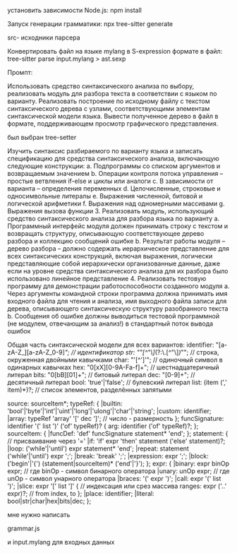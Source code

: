 установить зависимости Node.js:
npm install

Запуск генерации грамматики:
npx tree-sitter generate

src- исходники парсера

Конвертировать файл на языке mylang в S-expression формате в файл:
tree-sitter parse input.mylang > ast.sexp










Промпт:

Использовать средство синтаксического анализа по выбору, реализовать модуль для разбора текста в
соответствии с языком по варианту. Реализовать построение по исходному файлу с текстом синтаксического
дерева с узлами, соответствующими элементам синтаксической модели языка. Вывести полученное дерево в
файл в формате, поддерживающем просмотр графического представления.

был выбран tree-setter



Изучить синтаксис разбираемого по варианту языка и записать спецификацию для средства
синтаксического анализа, включающую следующие конструкции:
a. Подпрограммы со списком аргументов и возвращаемым значением
b. Операции контроля потока управления – простые ветвления if-else и циклы или аналоги
c. В зависимости от варианта – определения переменных
d. Целочисленные, строковые и односимвольные литералы
e. Выражения численной, битовой и логической арифметики
f. Выражения над одномерными массивами
g. Выражения вызова функции
3. Реализовать модуль, использующий средство синтаксического анализа для разбора языка по варианту
   a. Программный интерфейс модуля должен принимать строку с текстом и возвращать структуру,
   описывающую соответствующее дерево разбора и коллекцию сообщений ошибке
   b. Результат работы модуля – дерево разбора – должно содержать иерархическое
   представление для всех синтаксических конструкций, включая выражения, логически
   представляющие собой иерархически организованные данные, даже если на уровне средства
   синтаксического анализа для их разбора было использовано линейное представление
4. Реализовать тестовую программу для демонстрации работоспособности созданного модуля
   a. Через аргументы командной строки программа должна принимать имя входного файла для
   чтения и анализа, имя выходного файла записи для дерева, описывающего синтаксическую
   структуру разобранного текста
   b. Сообщения об ошибке должны выводиться тестовой программной (не модулем, отвечающим
   за анализ!) в стандартный поток вывода ошибок



Общая часть синтаксической модели для всех вариантов:
identifier: "[a-zA-Z_][a-zA-Z_0-9]*"; // идентификатор
str: "\"[^\"\\]*(?:\\.[^\"\\]*)*\""; // строка, окруженная двойными кавычками
char: "'[^']'"; // одиночный символ в одинарных кавычках
hex: "0[xX][0-9A-Fa-f]+"; // шестнадцатеричный литерал
bits: "0[bB][01]+"; // битовый литерал
dec: "[0-9]+"; // десятичный литерал
bool: 'true'|'false'; // булевский литерал
list<item>: (item (',' item)*)?; // список элементов, разделённых запятыми


source: sourceItem*;
typeRef: {
|builtin: 'bool'|'byte'|'int'|'uint'|'long'|'ulong'|'char'|'string';
|custom: identifier;
|array: typeRef 'array' '[' dec ']'; // число - размерность
};
funcSignature: identifier '(' list<arg> ')' ('of' typeRef)? {
arg: identifier ('of' typeRef)?;
};
sourceItem: {
|funcDef: 'def' funcSignature statement* 'end';
};
statement: { // присваивание через '='
|if: 'if' expr 'then' statement ('else' statement)?;
|loop: ('while'|'until') expr statement* 'end';
|repeat: statement ('while'|'until') expr ';';
|break: 'break' ';';
|expression: expr ';';
|block: ('begin'|'{') (statement|sourceItem)* ('end'|'}');
};
expr: {
|binary: expr binOp expr; // где binOp - символ бинарного оператора
|unary: unOp expr; // где unOp - символ унарного оператора
|braces: '(' expr ')';
|call: expr '(' list<expr> ')';
|slice: expr '[' list<range> ']' { // индексация или срез массива
ranges: expr ('..' expr)?; // from index, to
};
|place: identifier;
|literal: bool|str|char|hex|bits|dec;
};

мне нужно написать

grammar.js


и input.mylang для входных данных







